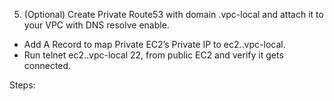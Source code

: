 5. (Optional) Create Private Route53 with domain <team-name>.vpc-local and attach it to your VPC with DNS resolve enable.
- Add A Record to map Private EC2’s Private IP to ec2.<team-name>.vpc-local.
- Run telnet ec2.<team-name>.vpc-local 22, from public EC2 and verify it gets connected.

Steps:
